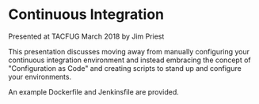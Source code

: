 # Continuous Integration 

Presented at TACFUG March 2018 by Jim Priest

This presentation discusses moving away from manually configuring 
your continuous integration environment and instead embracing the 
concept of "Configuration as Code" and creating scripts to stand up
and configure your environments.

An example Dockerfile and Jenkinsfile are provided.

